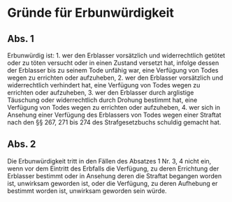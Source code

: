# Gründe für Erbunwürdigkeit



## Abs. 1

 Erbunwürdig ist:  1.
 wer den Erblasser vorsätzlich und widerrechtlich getötet oder zu töten versucht oder in einen Zustand versetzt hat, infolge dessen der Erblasser bis zu seinem Tode unfähig war, eine Verfügung von Todes wegen zu errichten oder aufzuheben,
 2.
 wer den Erblasser vorsätzlich und widerrechtlich verhindert hat, eine Verfügung von Todes wegen zu errichten oder aufzuheben,
 3.
 wer den Erblasser durch arglistige Täuschung oder widerrechtlich durch Drohung bestimmt hat, eine Verfügung von Todes wegen zu errichten oder aufzuheben,
 4.
 wer sich in Ansehung einer Verfügung des Erblassers von Todes wegen einer Straftat nach den §§ 267, 271 bis 274 des Strafgesetzbuchs schuldig gemacht hat.


## Abs. 2

 Die Erbunwürdigkeit tritt in den Fällen des Absatzes 1 Nr. 3, 4 nicht ein, wenn vor dem Eintritt des Erbfalls die Verfügung, zu deren Errichtung der Erblasser bestimmt oder in Ansehung deren die Straftat begangen worden ist, unwirksam geworden ist, oder die Verfügung, zu deren Aufhebung er bestimmt worden ist, unwirksam geworden sein würde. 

